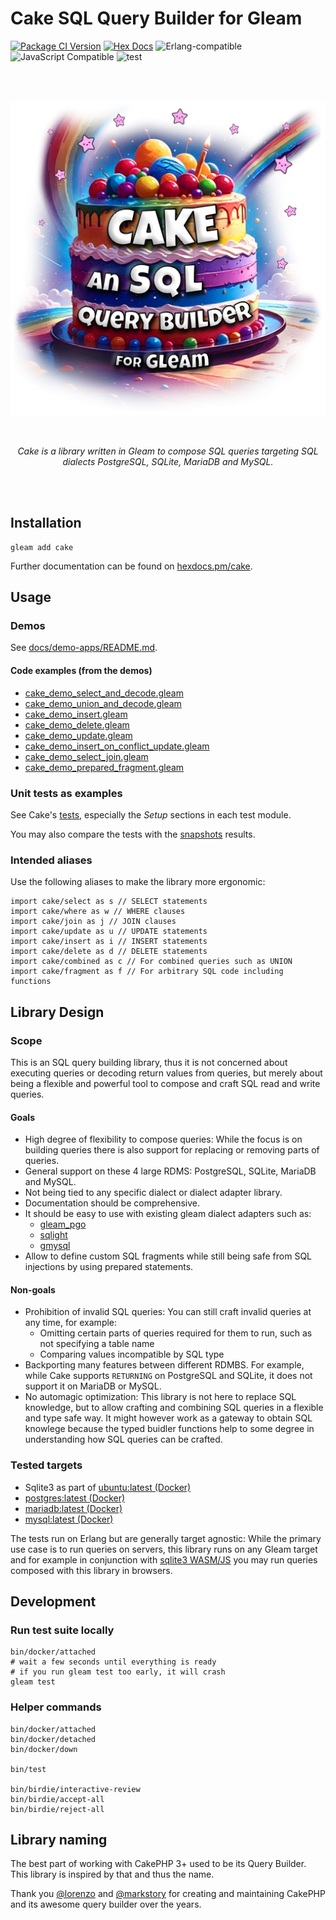 # Cake SQL Query Builder for Gleam

[![Package
<a href="https://github.com/inoas/gleam-cake/releases"><img src="https://img.shields.io/github/release/inoas/gleam-cake" alt="GitHub release"></a>
<a href="https://discord.gg/Fm8Pwmy"><img src="https://img.shields.io/discord/768594524158427167?color=blue" alt="Discord chat"></a>
![CI](https://github.com/inoas/gleam-cake/workflows/test/badge.svg?branch=main)
Version](https://img.shields.io/hexpm/v/cake)](https://hex.pm/packages/cake)
[![Hex Docs](https://img.shields.io/badge/hex-docs-ffaff3)](https://hexdocs.pm/cake/)
![Erlang-compatible](https://img.shields.io/badge/target-erlang-b83998)
![JavaScript Compatible](https://img.shields.io/badge/target-javascript-f3e155)
![test](https://github.com/inoas/gleam-cake/actions/workflows/test.yml/badge.svg?branch=main&event=push)

<br>
<br>

<p align="center">
  <img src="https://raw.githubusercontent.com/inoas/gleam-cake/main/cake-logo.png" alt="Cake Logo" style="max-height: 33vh; width: auto; height: auto" width="480" height="480"/>
</p>

<br>

<p align="center">
  <i>Cake is a library written in Gleam to compose SQL queries targeting SQL dialects PostgreSQL, SQLite, MariaDB and MySQL.</i>
</p>

<br>
<br>

## Installation

```shell
gleam add cake
```

Further documentation can be found on [hexdocs.pm/cake](https://hexdocs.pm/cake).

## Usage

### Demos

See [docs/demo-apps/README.md](https://github.com/inoas/gleam-cake/blob/main/docs/demo-apps/README.md#available-demos).

#### Code examples (from the demos)

- [cake\_demo\_select\_and\_decode.gleam](https://github.com/inoas/gleam-cake/blob/main/docs/demo-apps/demos/01_select_and_decode/src/cake_demo_select_and_decode.gleam)
- [cake\_demo\_union\_and\_decode.gleam](https://github.com/inoas/gleam-cake/blob/main/docs/demo-apps/demos/02_union_and_decode/src/cake_demo_union_and_decode.gleam)
- [cake\_demo\_insert.gleam](https://github.com/inoas/gleam-cake/blob/main/docs/demo-apps/demos/03_insert/src/cake_demo_insert.gleam)
- [cake\_demo\_delete.gleam](https://github.com/inoas/gleam-cake/blob/main/docs/demo-apps/demos/04_delete/src/cake_demo_delete.gleam)
- [cake\_demo\_update.gleam](https://github.com/inoas/gleam-cake/blob/main/docs/demo-apps/demos/05_update/src/cake_demo_update.gleam)
- [cake\_demo\_insert\_on\_conflict\_update.gleam](https://github.com/inoas/gleam-cake/blob/main/docs/demo-apps/demos/06_insert_on_conflict_update/src/cake_demo_insert_on_conflict_update.gleam)
- [cake\_demo\_select\_join.gleam](https://github.com/inoas/gleam-cake/blob/main/docs/demo-apps/demos/07_select_join/src/cake_demo_select_join.gleam)
- [cake\_demo\_prepared\_fragment.gleam](https://github.com/inoas/gleam-cake/blob/main/docs/demo-apps/demos/08_prepared_fragment/src/cake_demo_prepared_fragment.gleam)
<!--
- transactions -- TODO v2
- create view -- TODO v3
-->

### Unit tests as examples

See Cake's [tests](https://github.com/inoas/gleam-cake/tree/main/test/cake_test), especially the _Setup_ sections in each test module.

You may also compare the tests with the [snapshots](https://github.com/inoas/gleam-cake/tree/main/birdie_snapshots) results.

### Intended aliases

Use the following aliases to make the library more ergonomic:

```gleam
import cake/select as s // SELECT statements
import cake/where as w // WHERE clauses
import cake/join as j // JOIN clauses
import cake/update as u // UPDATE statements
import cake/insert as i // INSERT statements
import cake/delete as d // DELETE statements
import cake/combined as c // For combined queries such as UNION
import cake/fragment as f // For arbitrary SQL code including functions
```

## Library Design

### Scope

This is an SQL query building library, thus it is not concerned about executing queries or decoding return values from queries, but merely about being a flexible and powerful tool to compose and craft SQL read and write queries.

#### Goals

- High degree of flexibility to compose queries:
  While the focus is on building queries there is also support for replacing
  or removing parts of queries.
- General support on these 4 large RDMS: PostgreSQL, SQLite, MariaDB and MySQL.
- Not being tied to any specific dialect or dialect adapter library.
- Documentation should be comprehensive.
- It should be easy to use with existing gleam dialect adapters such as:
  - [gleam_pgo](https://hex.pm/packages/gleam_pgo)
  - [sqlight](https://hex.pm/packages/sqlight)
  - [gmysql](https://hex.pm/packages/gmysql)
- Allow to define custom SQL fragments while still being safe
  from SQL injections by using prepared statements.

#### Non-goals

- Prohibition of invalid SQL queries: You can still craft invalid queries at
  any time, for example:
  - Omitting certain parts of queries required for them to run, such as
    not specifying a table name
  - Comparing values incompatible by SQL type
- Backporting many features between different RDMBS. For example, while Cake
  supports `RETURNING` on PostgreSQL and SQLite, it does not support it on
  MariaDB or MySQL.
- No automagic optimization: This library is not here to replace SQL knowledge,
  but to allow crafting and combining SQL queries in a flexible and type safe
  way. It might however work as a gateway to obtain SQL knowlege because
  the typed buidler functions help to some degree in understanding how SQL
  queries can be crafted.

### Tested targets

- Sqlite3 as part of [ubuntu:latest (Docker)](https://hub.docker.com/_/ubuntu)
- [postgres:latest (Docker)](https://hub.docker.com/_/postgres)
- [mariadb:latest (Docker)](https://hub.docker.com/_/mariadb)
- [mysql:latest (Docker)](https://hub.docker.com/_/mysql)

The tests run on Erlang but are generally target agnostic:
While the primary use case is to run queries on servers, this library runs on any Gleam target and for example in conjunction with [sqlite3 WASM/JS](https://sqlite.org/wasm) you may run queries composed with this library in browsers.

## Development

### Run test suite locally

```shell
bin/docker/attached
# wait a few seconds until everything is ready
# if you run gleam test too early, it will crash
gleam test
```

### Helper commands

```shell
bin/docker/attached
bin/docker/detached
bin/docker/down

bin/test

bin/birdie/interactive-review
bin/birdie/accept-all
bin/birdie/reject-all
```

## Library naming

The best part of working with CakePHP 3+ used to be its Query Builder. This library is inspired by that and thus the name.

Thank you [@lorenzo](https://github.com/lorenzo) and [@markstory](https://github.com/markstory) for creating and maintaining CakePHP and its awesome query builder over the years.
